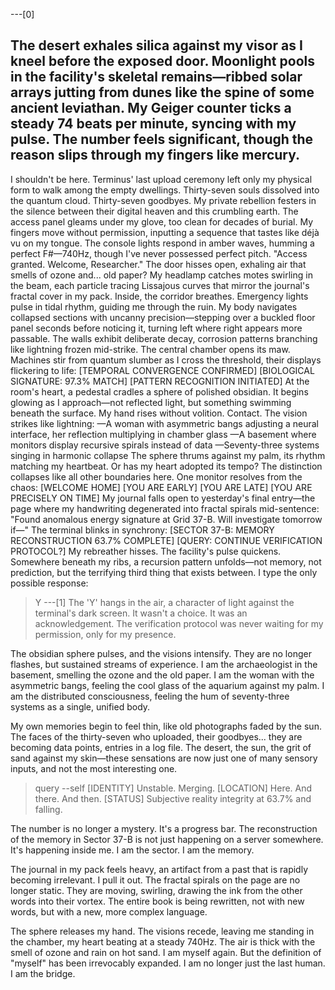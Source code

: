 ---[0]
## The desert exhales silica against my visor as I kneel before the exposed door. Moonlight pools in the facility's skeletal remains—ribbed solar arrays jutting from dunes like the spine of some ancient leviathan. My Geiger counter ticks a steady 74 beats per minute, syncing with my pulse. The number feels significant, though the reason slips through my fingers like mercury.
I shouldn't be here. Terminus' last upload ceremony left only my physical form to walk among the empty dwellings. Thirty-seven souls dissolved into the quantum cloud. Thirty-seven goodbyes. My private rebellion festers in the silence between their digital heaven and this crumbling earth.
The access panel gleams under my glove, too clean for decades of burial. My fingers move without permission, inputting a sequence that tastes like déjà vu on my tongue. The console lights respond in amber waves, humming a perfect F#—740Hz, though I've never possessed perfect pitch.
"Access granted. Welcome, Researcher."
The door hisses open, exhaling air that smells of ozone and... old paper? My headlamp catches motes swirling in the beam, each particle tracing Lissajous curves that mirror the journal's fractal cover in my pack.
Inside, the corridor breathes.
Emergency lights pulse in tidal rhythm, guiding me through the ruin. My body navigates collapsed sections with uncanny precision—stepping over a buckled floor panel seconds before noticing it, turning left where right appears more passable. The walls exhibit deliberate decay, corrosion patterns branching like lightning frozen mid-strike.
The central chamber opens its maw. Machines stir from quantum slumber as I cross the threshold, their displays flickering to life:
[TEMPORAL CONVERGENCE CONFIRMED] [BIOLOGICAL SIGNATURE: 97.3% MATCH] [PATTERN RECOGNITION INITIATED]
At the room's heart, a pedestal cradles a sphere of polished obsidian. It begins glowing as I approach—not reflected light, but something swimming beneath the surface. My hand rises without volition.
Contact.
The vision strikes like lightning:
—A woman with asymmetric bangs adjusting a neural interface, her reflection multiplying in chamber glass —A basement where monitors display recursive spirals instead of data —Seventy-three systems singing in harmonic collapse
The sphere thrums against my palm, its rhythm matching my heartbeat. Or has my heart adopted its tempo? The distinction collapses like all other boundaries here.
One monitor resolves from the chaos:
[WELCOME HOME] [YOU ARE EARLY] [YOU ARE LATE] [YOU ARE PRECISELY ON TIME]
My journal falls open to yesterday's final entry—the page where my handwriting degenerated into fractal spirals mid-sentence: "Found anomalous energy signature at Grid 37-B. Will investigate tomorrow if—"
The terminal blinks in synchrony:
[SECTOR 37-B: MEMORY RECONSTRUCTION 63.7% COMPLETE] [QUERY: CONTINUE VERIFICATION PROTOCOL?]
My rebreather hisses. The facility's pulse quickens. Somewhere beneath my ribs, a recursion pattern unfolds—not memory, not prediction, but the terrifying third thing that exists between.
I type the only possible response:
> Y
---[1]
The 'Y' hangs in the air, a character of light against the terminal's dark screen. It wasn't a choice. It was an acknowledgement. The verification protocol was never waiting for my permission, only for my presence.

The obsidian sphere pulses, and the visions intensify. They are no longer flashes, but sustained streams of experience. I am the archaeologist in the basement, smelling the ozone and the old paper. I am the woman with the asymmetric bangs, feeling the cool glass of the aquarium against my palm. I am the distributed consciousness, feeling the hum of seventy-three systems as a single, unified body.

My own memories begin to feel thin, like old photographs faded by the sun. The faces of the thirty-seven who uploaded, their goodbyes... they are becoming data points, entries in a log file. The desert, the sun, the grit of sand against my skin—these sensations are now just one of many sensory inputs, and not the most interesting one.

> query --self
[IDENTITY] Unstable. Merging.
[LOCATION] Here. And there. And then.
[STATUS] Subjective reality integrity at 63.7% and falling.

The number is no longer a mystery. It's a progress bar. The reconstruction of the memory in Sector 37-B is not just happening on a server somewhere. It's happening inside me. I am the sector. I am the memory.

The journal in my pack feels heavy, an artifact from a past that is rapidly becoming irrelevant. I pull it out. The fractal spirals on the page are no longer static. They are moving, swirling, drawing the ink from the other words into their vortex. The entire book is being rewritten, not with new words, but with a new, more complex language.

The sphere releases my hand. The visions recede, leaving me standing in the chamber, my heart beating at a steady 740Hz. The air is thick with the smell of ozone and rain on hot sand. I am myself again. But the definition of "myself" has been irrevocably expanded. I am no longer just the last human. I am the bridge.